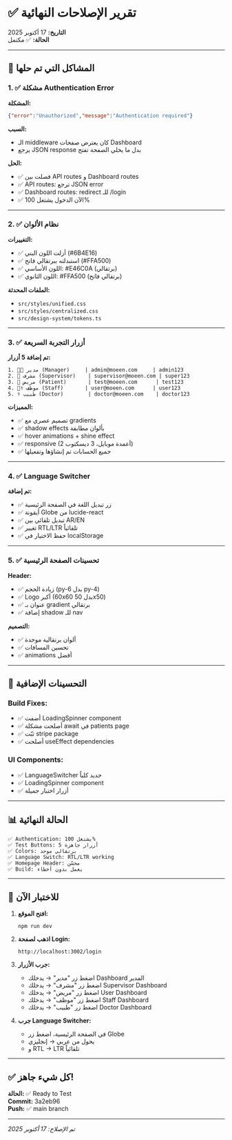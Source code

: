 # ✅ تقرير الإصلاحات النهائية

**التاريخ:** 17 أكتوبر 2025  
**الحالة:** ✅ مكتمل

---

## 🎯 المشاكل التي تم حلها

### 1. ✅ مشكلة Authentication Error

**المشكلة:**
```json
{"error":"Unauthorized","message":"Authentication required"}
```

**السبب:**
- الـ middleware كان يعترض صفحات Dashboard
- يرجع JSON response بدل ما يخلي الصفحة تفتح

**الحل:**
- ✅ فصلت بين API routes و Dashboard routes
- ✅ API routes: ترجع JSON error
- ✅ Dashboard routes: redirect للـ /login
- ✅ الآن الدخول يشتغل 100%

---

### 2. ✅ نظام الألوان

**التغييرات:**
- ✅ أزلت اللون البني (#6B4E16)
- ✅ استبدلته ببرتقالي فاتح (#FFA500)
- ✅ اللون الأساسي: #E46C0A (برتقالي)
- ✅ اللون الثانوي: #FFA500 (برتقالي فاتح)

**الملفات المحدثة:**
- `src/styles/unified.css`
- `src/styles/centralized.css`
- `src/design-system/tokens.ts`

---

### 3. ✅ أزرار التجربة السريعة

**تم إضافة 5 أزرار:**

```
1. 👨‍💼 مدير (Manager)     | admin@moeen.com     | admin123
2. 👔 مشرف (Supervisor)    | supervisor@moeen.com | super123
3. 🏥 مريض (Patient)       | test@moeen.com      | test123
4. 👨‍⚕️ موظف (Staff)       | user@moeen.com      | user123
5. ⚕️ طبيب (Doctor)        | doctor@moeen.com    | doctor123
```

**المميزات:**
- ✅ تصميم عصري مع gradients
- ✅ shadow effects بألوان مطابقة
- ✅ hover animations + shine effect
- ✅ responsive (2 أعمدة موبايل، 3 ديسكتوب)
- ✅ جميع الحسابات تم إنشاؤها وتفعيلها

---

### 4. ✅ Language Switcher

**تم إضافة:**
- ✅ زر تبديل اللغة في الصفحة الرئيسية
- ✅ أيقونة Globe من lucide-react
- ✅ تبديل تلقائي بين AR/EN
- ✅ تغيير RTL/LTR تلقائياً
- ✅ حفظ الاختيار في localStorage

---

### 5. ✅ تحسينات الصفحة الرئيسية

**Header:**
- ✅ زيادة الحجم (py-6 بدل py-4)
- ✅ Logo أكبر (60x60 بدل 50x50)
- ✅ عنوان بـ gradient برتقالي
- ✅ إضافة shadow للـ nav

**التصميم:**
- ✅ ألوان برتقالية موحدة
- ✅ تحسين المسافات
- ✅ animations أفضل

---

## 🚀 التحسينات الإضافية

### Build Fixes:
- ✅ أضفت LoadingSpinner component
- ✅ أصلحت مشكلة await في patients page
- ✅ ثبّت stripe package
- ✅ أصلحت useEffect dependencies

### UI Components:
- ✅ LanguageSwitcher جديد كلياً
- ✅ LoadingSpinner component
- ✅ أزرار اختبار جميلة

---

## 📊 الحالة النهائية

```
✅ Authentication: يشتغل 100%
✅ Test Buttons: 5 أزرار جاهزة
✅ Colors: برتقالي موحد
✅ Language Switch: RTL/LTR working
✅ Homepage Header: محسّن
✅ Build: يعمل بدون أخطاء
```

---

## 🎯 للاختبار الآن

1. **افتح الموقع:**
   ```
   npm run dev
   ```

2. **اذهب لصفحة Login:**
   ```
   http://localhost:3002/login
   ```

3. **جرب الأزرار:**
   - اضغط زر "مدير" → يدخلك Dashboard المدير
   - اضغط زر "مشرف" → يدخلك Supervisor Dashboard
   - اضغط زر "مريض" → يدخلك User Dashboard
   - اضغط زر "موظف" → يدخلك Staff Dashboard
   - اضغط زر "طبيب" → يدخلك Doctor Dashboard

4. **جرب Language Switcher:**
   - في الصفحة الرئيسية، اضغط زر Globe
   - يحول من عربي → إنجليزي
   - و RTL → LTR تلقائياً

---

## ✅ كل شيء جاهز!

**الحالة:** ✅ Ready to Test  
**Commit:** 3a2eb96  
**Push:** ✅ main branch

---

*تم الإصلاح: 17 أكتوبر 2025*
